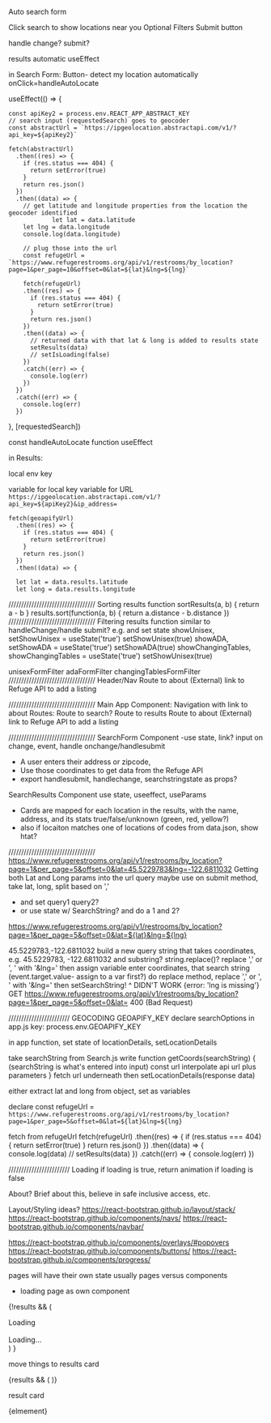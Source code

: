 Auto search form

Click search to show locations near you
Optional Filters
Submit button

handle change?
submit? 

results automatic
useEffect

in Search Form:
Button- detect my location automatically
onClick=handleAutoLocate

  useEffect(() => {
  
    const apiKey2 = process.env.REACT_APP_ABSTRACT_KEY
    // search input (requestedSearch) goes to geocoder 
    const abstractUrl = `https://ipgeolocation.abstractapi.com/v1/?api_key=${apiKey2}`

    fetch(abstractUrl)
      .then((res) => {
        if (res.status === 404) {
          return setError(true)
        }
        return res.json()
      })
      .then((data) => {
        // get latitude and longitude properties from the location the geocoder identified
                let lat = data.latitude
        let lng = data.longitude 
        console.log(data.longitude)

        // plug those into the url
        const refugeUrl = `https://www.refugerestrooms.org/api/v1/restrooms/by_location?page=1&per_page=10&offset=0&lat=${lat}&lng=${lng}`

        fetch(refugeUrl)
        .then((res) => {
          if (res.status === 404) {
            return setError(true)
          }
          return res.json()
        })
        .then((data) => {
          // returned data with that lat & long is added to results state
          setResults(data)  
          // setIsLoading(false)
        })
        .catch((err) => {
          console.log(err)
        })
      })
      .catch((err) => {
        console.log(err)
      })
}, [requestedSearch])

const handleAutoLocate function 
  useEffect

in Results:

local env key

variable for local key
variable for URL
`https://ipgeolocation.abstractapi.com/v1/?api_key=${apiKey2}&ip_address=`

    fetch(geoapifyUrl)
      .then((res) => {
        if (res.status === 404) {
          return setError(true)
        }
        return res.json()
      })
      .then((data) => {

      let lat = data.results.latitude
      let long = data.results.longitude

//////////////////////////////////
Sorting results
function sortResults(a, b) {
    return a - b
  }
results.sort(function(a, b) {
  return a.distance - b.distance
})
//////////////////////////////////
Filtering results
function similar to handleChange/handle submit?
e.g. 
and set state showUnisex, setShowUnisex = useState('true')
setShowUnisex(true)
showADA, setShowADA = useState('true')
setShowADA(true)
showChangingTables, showChangingTables = useState('true')
setShowUnisex(true)

unisexFormFilter
adaFormFilter
changingTablesFormFilter
//////////////////////////////////
Header/Nav
Route to about
(External) link to Refuge API to add a listing

//////////////////////////////////
Main App Component:
Navigation with link to about
Routes:
Route to search?
Route to results
Route to about
(External) link to Refuge API to add a listing

//////////////////////////////////
SearchForm Component
-use state, link?
input on change, event, handle onchange/handlesubmit
- A user enters their address or zipcode, 
- Use those coordinates to get data from the Refuge API
- export handlesubmit, handlechange, searchstringstate as props?

SearchResults Component
use state, useeffect, useParams
- Cards are mapped for each location in the results, with the name, address, and its stats true/false/unknown (green, red, yellow?)
- also if locaiton matches one of locations of codes from data.json, show htat? 

//////////////////////////////////
https://www.refugerestrooms.org/api/v1/restrooms/by_location?page=1&per_page=5&offset=0&lat=45.5229783&lng=-122.6811032
Getting both Lat and Long params into the url query
maybe use on submit method, take lat, long, split based on ',' 
- and set query1 query2?
- or use state w/ SearchString? and do a 1 and 2?

https://www.refugerestrooms.org/api/v1/restrooms/by_location?page=1&per_page=5&offset=0&lat=${lat}&lng=${lng}

45.5229783,-122.6811032
build a new query string that takes coordinates, e.g.
45.5229783, -122.6811032
and 
substring?
string.replace()?
replace ',' or ', '
with '&lng='
then 
assign variable
enter coordinates, 
that search string (event.target.value- assign to a var first?) do replace method, replace ',' or ', '
with '&lng='
then setSearchString!
^ DIDN'T WORK
{error: 'lng is missing'}
GET https://www.refugerestrooms.org/api/v1/restrooms/by_location?page=1&per_page=5&offset=0&lat= 400 (Bad Request)



////////////////////////
GEOCODING
GEOAPIFY_KEY
declare searchOptions in app.js
key: process.env.GEOAPIFY_KEY

in app function, 
set state of locationDetails, setLocationDetails

take searchString from Search.js
write function getCoords(searchString) {
  (searchString is what's entered into input) 
  const url 
  interpolate api url plus parameters 
}
fetch url underneath
then setLocationDetails(response data)

either extract lat and long from object, set as variables 

declare
const refugeUrl = `https://www.refugerestrooms.org/api/v1/restrooms/by_location?page=1&per_page=5&offset=0&lat=${lat}&lng=${lng}`

fetch from refugeUrl
fetch(refugeUrl)
    .then((res) => {
      if (res.status === 404) {
        return setError(true)
      }
      return res.json()
    })
    .then((data) => {
      console.log(data)
      // setResults(data)
    })
    .catch((err) => {
      console.log(err)
    })



////////////////////////
Loading 
if loading is true, return animation
if loading is false

About?
Brief about this, believe in safe inclusive access, etc. 

Layout/Styling ideas?
https://react-bootstrap.github.io/layout/stack/
https://react-bootstrap.github.io/components/navs/
https://react-bootstrap.github.io/components/navbar/ 

https://react-bootstrap.github.io/components/overlays/#popovers
https://react-bootstrap.github.io/components/buttons/
https://react-bootstrap.github.io/components/progress/


pages will have their own state usually
pages versus components




- loading page as own component

{!results && (
  <div className='loading'>
    Loading
    <Spinner animation="border" role="status">
      <br></br>
      <span className="visually-hidden">Loading...</span>
    </Spinner>
    </div>
)
}

move things to results card

{results && (
    <ResultsCard 
        listings={listings}
      />
)}

result card

{elmement}